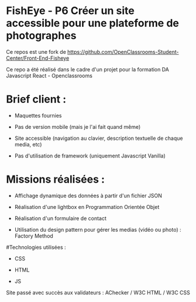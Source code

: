 # FishEye - P6 Créer un site accessible pour une plateforme de photographes
Ce repos est une fork de https://github.com/OpenClassrooms-Student-Center/Front-End-Fisheye

Ce repo a été réalisé dans le cadre d'un projet pour la formation DA Javascript React - Openclassrooms

# Brief client :

- Maquettes fournies

- Pas de version mobile (mais je l'ai fait quand même)

- Site accessible (navigation au clavier, description textuelle de chaque media, etc)

- Pas d'utilisation de framework (uniquement Javascript Vanilla)

# Missions réalisées :

- Affichage dynamique des données à partir d'un fichier JSON

- Réalisation d'une lightbox en Programmation Orientée Objet

- Réalisation d'un formulaire de contact

- Utilisation du design pattern pour gérer les medias (vidéo ou photo) : Factory Method

#Technologies utilisées :

- CSS

- HTML

- JS

Site passé avec succès aux validateurs : AChecker / W3C HTML / W3C CSS

